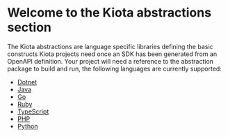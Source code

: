 # Welcome to the Kiota abstractions section

The Kiota abstractions are language specific libraries defining the basic constructs Kiota projects need once an SDK has been generated from an OpenAPI definition.
Your project will need a reference to the abstraction package to build and run, the following languages are currently supported:

- [Dotnet](./dotnet)
- [Java](./java)
- [Go](./go)
- [Ruby](./ruby/microsoft_kiota_abstractions)
- [TypeScript](./typescript)
- [PHP](./php)
- [Python](./python)
